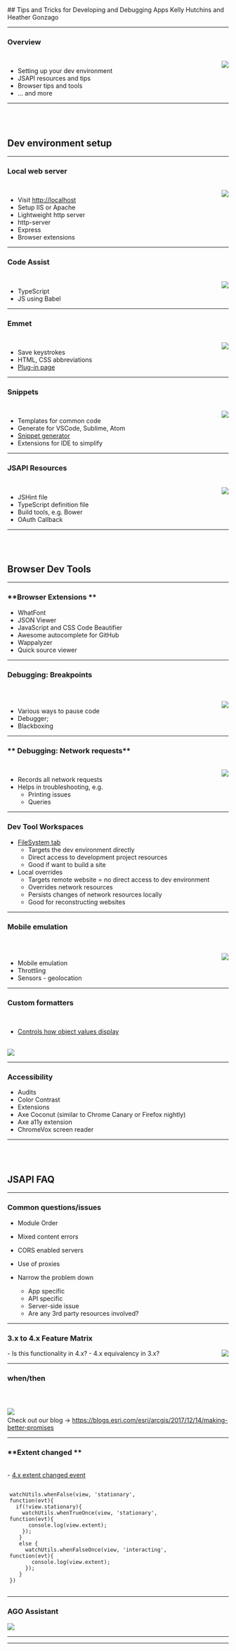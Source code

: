<!-- .slide: data-background="../reveal.js/img/bg-1.png" -->
<!-- .slide: class="title" -->
</br>
</br>
## Tips and Tricks for Developing and Debugging Apps
Kelly Hutchins and Heather Gonzago

----

### **Overview**
</br>
<img style="float: right;" src="images/introMan.png">

- Setting up your dev environment
- JSAPI resources and tips
- Browser tips and tools
- … and more

----

<!-- .slide: data-background="../reveal.js/img/bg-3.png" -->
</br></br>
## **Dev environment setup**

----


### **Local web server**

</br>
<img style="float: right;" src="images/localWebServer.png">

- Visit [http://localhost](http://localhost)
- Setup IIS or Apache
- Lightweight http server
- http-server
- Express
- Browser extensions

----

### **Code Assist**
</br>
<a href="https://github.com/kellyhutchins/DS2018-TipsAndTricks/blob/master/CodeAssistDemos/javascript-demo/README.md" target="_blank">
  <img style="float: right;" src="images/intellisense.png">
</a>

- TypeScript
- JS using Babel

----

### **Emmet**
</br>
  <img style="float: right;" src="images/emmet.png">

- Save keystrokes
- HTML, CSS abbreviations
- [Plug-in page](https://emmet.io/download/)

----

### **Snippets**
</br>
  
<img style="float: right;" src="images/snippet.png">

- Templates for common code
- Generate for VSCode, Sublime, Atom
- [Snippet generator](https://pawelgrzybek.com/snippet-generator/)
- Extensions for IDE to simplify

----

### **JSAPI Resources**

</br>
<a href="https://github.com/Esri/jsapi-resources" target="_blank">
  <img style="float: right;" src="images/jsapiResources.png">
</a>

- JSHint file
- TypeScript definition file
- Build tools, e.g. Bower
- OAuth Callback

----

<!-- .slide: data-background="../reveal.js/img/bg-3.png" -->
</br></br>
## **Browser Dev Tools**

----

### **Browser Extensions **

- WhatFont
- JSON Viewer
- JavaScript and CSS Code Beautifier
- Awesome autocomplete for GitHub
- Wappalyzer
- Quick source viewer

----

### **Debugging:  Breakpoints**

</br>

</br>
  <img style="float: right;" src="images/debugger.png">

- Various ways to pause code
- Debugger;
- Blackboxing

----

### ** Debugging: Network requests**

</br>
<img style="float: right;" src="images/network.png">

- Records all network requests
- Helps in troubleshooting, e.g.
  - Printing issues
  - Queries

----

### **Dev Tool Workspaces**

- <a href="https://developers.google.com/web/tools/setup/setup-workflow" target="_blank">FileSystem tab</a>
  - Targets the dev environment directly
  - Direct access to development project resources
  - Good if want to build a site
- Local overrides
  - Targets remote website = no direct access to dev environment
  - Overrides network resources
  - Persists changes of network resources locally
  - Good for reconstructing websites

----

### **Mobile emulation**

</br>

</br>
<a href="https://developers.google.com/web/tools/chrome-devtools/device-mode/emulate-mobile-viewports" target="_blank">
  <img style="float: right;" src="images/mobile.png">
</a>

- Mobile emulation
- Throttling
- Sensors - geolocation


----

### **Custom formatters**

</br>

- <a href="https://docs.google.com/document/d/1FTascZXT9cxfetuPRT2eXPQKXui4nWFivUnS_335T3U/preview" target="_blank">Controls how object values display</a>
</br>
<a href="https://github.com/ycabon/arcgis-js-api-devtools" target="_blank">
  <img style="float: center;" src="images/formatters.png">
</a>

----

### **Accessibility**

- Audits
- Color Contrast
- Extensions
- Axe Coconut (similar to Chrome Canary or Firefox nightly)
- Axe a11y extension
- ChromeVox screen reader

----

<!-- .slide: data-background="../reveal.js/img/bg-3.png" -->
</br></br>
## **JSAPI FAQ**

----

### **Common questions/issues**

- Module Order
- Mixed content errors
- CORS enabled servers
- Use of proxies

- Narrow the problem down
  - App specific
  - API specific
  - Server-side issue
  - Are any 3rd party resources involved?

----

### **3.x to 4.x Feature Matrix**

<a href="https://developers.arcgis.com/javascript/latest/guide/functionality-matrix/index.html" target="_blank">
 <img style="float:right;" src="images/featurematrix.png">
</a>
- Is this functionality in 4.x?
- 4.x equivalency in 3.x?

----

### **when/then**

<img style="float:center;" src="images/whenthen.png">
<pre style="display:inline-block; padding: 5px; margin: 10px auto; width: 75%;"><code data-trim>
<script>
var dojoConfig = {
  has: {
    "esri-promise-compatibility": 1
  }
};
</script>
</code></pre>
</br>
Check out our blog -> <a href="https://blogs.esri.com/esri/arcgis/2017/12/14/making-better-promises" target="_blank>">https://blogs.esri.com/esri/arcgis/2017/12/14/making-better-promises</a>

----

### **Extent changed **

</br>
- <a href="https://community.esri.com/thread/207901-in-4x-how-to-catch-extent-change-event" target="_blank">4.x extent changed event</a> 

<pre style="display:inline-block; padding: 5px; margin: 10px auto; width: 75%;"><code data-trim>
watchUtils.whenFalse(view, 'stationary', function(evt){
  if(!view.stationary){
    watchUtils.whenTrueOnce(view, 'stationary', function(evt){
      console.log(view.extent);
    });
   }
   else {
     watchUtils.whenFalseOnce(view, 'interacting', function(evt){
       console.log(view.extent);
     });
   }
})
</code></pre>

----

### **AGO Assistant**

<a href="https://ago-assistant.esri.com/" target="_blank">
 <img style="float:center;" src="images/agoassistant.png">
</a>

----

<!-- .slide: data-background="../reveal.js/img/bg-rating.png" -->

----
